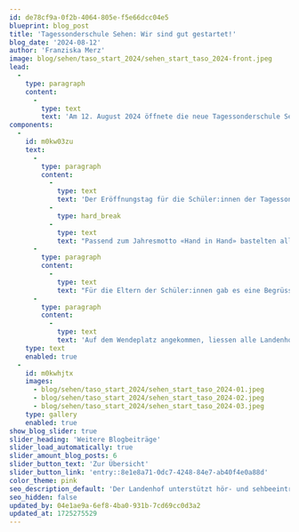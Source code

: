 ```yaml
---
id: de78cf9a-0f2b-4064-805e-f5e66dcc04e5
blueprint: blog_post
title: 'Tagessonderschule Sehen: Wir sind gut gestartet!'
blog_date: '2024-08-12'
author: 'Franziska Merz'
image: blog/sehen/taso_start_2024/sehen_start_taso_2024-front.jpeg
lead:
  -
    type: paragraph
    content:
      -
        type: text
        text: 'Am 12. August 2024 öffnete die neue Tagessonderschule Sehen am Landenhof ihre Türen. Die zwei Klassen «Zyklus 1-2» und «Zyklus 3» konnten ihr neues Schulzimmer beziehen und gut starten.'
components:
  -
    id: m0kw03zu
    text:
      -
        type: paragraph
        content:
          -
            type: text
            text: 'Der Eröffnungstag für die Schüler:innen der Tagessonderschule (Taso) Sehen und Hören wurde von verschiedenen Aktionen begleitet. Zuerst fand ein Ankommen und gegenseitiges Kennenlernen statt. Die Schüler:innen der Taso Sehen bezogen ihre neuen Schulzimmer und konnten sich einrichten. '
          -
            type: hard_break
          -
            type: text
            text: "Passend zum Jahresmotto «Hand in Hand» bastelten alle Kinder ihre Hand aus Papier. Anschliessend wurden Kärtchen mit einem persönlichen Wunsch versehen und an Ballone geknüpft. Zusammen ging's dann zum neuen Wendeplatz für die Schüler:innen-Transporte."
      -
        type: paragraph
        content:
          -
            type: text
            text: "Für die Eltern der Schüler:innen gab es eine Begrüssung und Informationen in der Aula mit Kaffee und Gipfeli. So konnte man sich gegenseitig kennenlernen. Für die Eltern der neuen Schüler:innen gab's im Anschluss noch ein Mittagessen in der Cafeteria."
      -
        type: paragraph
        content:
          -
            type: text
            text: 'Auf dem Wendeplatz angekommen, liessen alle Landenhof-Schüler.innen gemeinsam ihre Ballone mit den persönlichen Wünschen in den Himmel steigen. Was für ein schönes Bild für einen guten Start!'
    type: text
    enabled: true
  -
    id: m0kwhjtx
    images:
      - blog/sehen/taso_start_2024/sehen_start_taso_2024-01.jpeg
      - blog/sehen/taso_start_2024/sehen_start_taso_2024-02.jpeg
      - blog/sehen/taso_start_2024/sehen_start_taso_2024-03.jpeg
    type: gallery
    enabled: true
show_blog_slider: true
slider_heading: 'Weitere Blogbeiträge'
slider_load_automatically: true
slider_amount_blog_posts: 6
slider_button_text: 'Zur Übersicht'
slider_button_link: 'entry::8e1e8a71-0dc7-4248-84e7-ab40f4e0a88d'
color_theme: pink
seo_description_default: 'Der Landenhof unterstützt hör- und sehbeeinträchtigte Kinder & Jugendliche in ihrem selbstbestimmten Leben durch Förderung ihrer Fähigkeiten & Entwicklung'
seo_hidden: false
updated_by: 04e1ae9a-6ef8-4ba0-931b-7cd69cc0d3a2
updated_at: 1725275529
---
```

